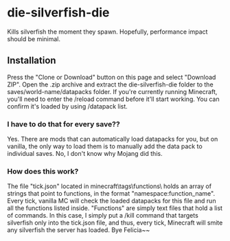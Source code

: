 # die-silverfish-die
Kills silverfish the moment they spawn. Hopefully, performance impact should be minimal.

## Installation
Press the "Clone or Download" button on this page and select "Download ZIP". Open the .zip archive and extract the die-silverfish-die folder to the saves/world-name/datapacks folder. If you're currently running Minecraft, you'll need to enter the /reload command before it'll start working. You can confirm it's loaded by using /datapack list.

### I have to do that for every save??
Yes. There are mods that can automatically load datapacks for you, but on vanilla, the only way to load them is to manually add the data pack to individual saves. No, I don't know why Mojang did this.

### How does this work?
The file "tick.json" located in minecraft\tags\functions\ holds an array of strings that point to functions, in the format "namespace:function_name". Every tick, vanilla MC will check the loaded datapacks for this file and run all the functions listed inside. "Functions" are simply text files that hold a list of commands. In this case, I simply put a /kill command that targets silverfish only into the tick.json file, and thus, every tick, Minecraft will smite any silverfish the server has loaded. Bye Felicia~~
